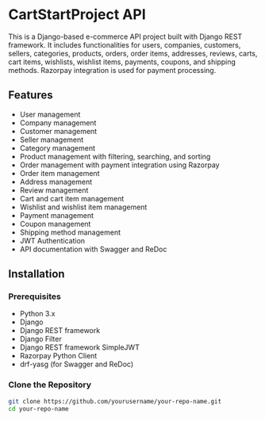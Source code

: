 # CartStartProject API

This is a Django-based e-commerce API project built with Django REST framework. It includes functionalities for users, companies, customers, sellers, categories, products, orders, order items, addresses, reviews, carts, cart items, wishlists, wishlist items, payments, coupons, and shipping methods. Razorpay integration is used for payment processing.

## Features

- User management
- Company management
- Customer management
- Seller management
- Category management
- Product management with filtering, searching, and sorting
- Order management with payment integration using Razorpay
- Order item management
- Address management
- Review management
- Cart and cart item management
- Wishlist and wishlist item management
- Payment management
- Coupon management
- Shipping method management
- JWT Authentication
- API documentation with Swagger and ReDoc

## Installation

### Prerequisites

- Python 3.x
- Django
- Django REST framework
- Django Filter
- Django REST framework SimpleJWT
- Razorpay Python Client
- drf-yasg (for Swagger and ReDoc)

### Clone the Repository

```bash
git clone https://github.com/yourusername/your-repo-name.git
cd your-repo-name
